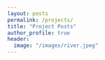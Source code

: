 ```yaml
---
layout: posts
permalink: /projects/
title: "Project Posts"
author_profile: true
header:
  image: "/images/river.jpeg"
---
```

